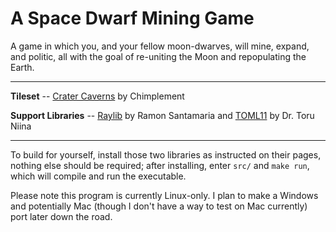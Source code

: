 # A Space Dwarf Mining Game

A game in which you, and your fellow moon-dwarves, will mine, expand, and politic, all with the goal of re-uniting the Moon and repopulating the Earth.

---

**Tileset** -- [Crater Caverns](https://chimplement.itch.io/crater-caverns) by Chimplement

**Support Libraries** -- [Raylib](https://raylib.com) by Ramon Santamaria and [TOML11](https://github.com/ToruNiina/toml11) by Dr. Toru Niina

---

To build for yourself, install those two libraries as instructed on their pages, nothing else should be required; after installing, enter `src/` and `make run`, which will compile and run the executable.

Please note this program is currently Linux-only. I plan to make a Windows and potentially Mac (though I don't have a way to test on Mac currently) port later down the road.
